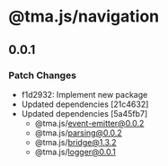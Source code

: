 # @tma.js/navigation

## 0.0.1

### Patch Changes

- f1d2932: Implement new package
- Updated dependencies [21c4632]
- Updated dependencies [5a45fb7]
  - @tma.js/event-emitter@0.0.2
  - @tma.js/parsing@0.0.2
  - @tma.js/bridge@1.3.2
  - @tma.js/logger@0.0.1
